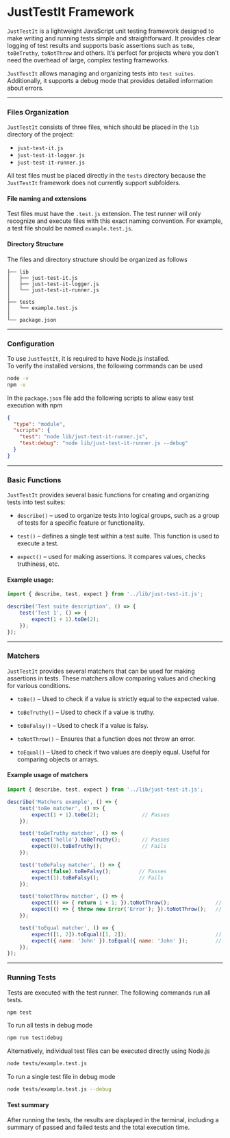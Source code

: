# JustTestIt Framework

`JustTestIt` is a lightweight JavaScript unit testing framework designed to make writing and running tests simple and straightforward. It provides clear logging of test results and supports basic assertions such as `toBe`, `toBeTruthy`, `toNotThrow` and others. It’s perfect for projects where you don’t need the overhead of large, complex testing frameworks.

`JustTestIt` allows managing and organizing tests into `test suites`. Additionally, it supports a debug mode that provides detailed information about errors.

***

### Files Organization

`JustTestIt` consists of three files, which should be placed in the `lib` directory of the project:

- `just-test-it.js`
- `just-test-it-logger.js`
- `just-test-it-runner.js`


All test files must be placed directly in the `tests` directory because the `JustTestIt` framework does not currently support subfolders.  

#### File naming and extensions

Test files must have the `.test.js` extension. The test runner will only recognize and execute files with this exact naming convention. For example, a test file should be named `example.test.js`.


#### Directory Structure

The files and directory structure should be organized as follows

```
├── lib
│   ├── just-test-it.js
│   ├── just-test-it-logger.js
│   └── just-test-it-runner.js
│
├── tests
│   └── example.test.js
│
└── package.json
```

***

### Configuration

To use `JustTestIt`, it is required to have Node.js installed.  
To verify the installed versions, the following commands can be used

```bash
node -v
npm -v
```

In the `package.json` file add the following scripts to allow easy test execution with npm

```json
{
  "type": "module",
  "scripts": {
    "test": "node lib/just-test-it-runner.js",
    "test:debug": "node lib/just-test-it-runner.js --debug"
  }
}
```

***

### Basic Functions

`JustTestIt` provides several basic functions for creating and organizing tests into test suites:

- `describe()` – used to organize tests into logical groups, such as a group of tests for a specific feature or functionality.

- `test()` – defines a single test within a test suite. This function is used to execute a test.

- `expect()` – used for making assertions. It compares values, checks truthiness, etc.


#### Example usage:

```javascript
import { describe, test, expect } from '../lib/just-test-it.js';

describe('Test suite description', () => {
    test('Test 1', () => {
        expect(1 + 1).toBe(2);
    });
});
```

***

### Matchers

`JustTestIt` provides several matchers that can be used for making assertions in tests. These matchers allow comparing values and checking for various conditions.

- `toBe()` – Used to check if a value is strictly equal to the expected value.

- `toBeTruthy()` – Used to check if a value is truthy.

- `toBeFalsy()` – Used to check if a value is falsy.

- `toNotThrow()` – Ensures that a function does not throw an error.

- `toEqual()` – Used to check if two values are deeply equal. Useful for comparing objects or arrays.

#### Example usage of matchers

```javascript
import { describe, test, expect } from '../lib/just-test-it.js';

describe('Matchers example', () => {
    test('toBe matcher', () => {
        expect(1 + 1).toBe(2);              // Passes
    });

    test('toBeTruthy matcher', () => {
        expect('hello').toBeTruthy();       // Passes
        expect(0).toBeTruthy();             // Fails
    });

    test('toBeFalsy matcher', () => {
        expect(false).toBeFalsy();         // Passes
        expect(1).toBeFalsy();             // Fails
    });

    test('toNotThrow matcher', () => {
        expect(() => { return 1 + 1; }).toNotThrow();               // Passes
        expect(() => { throw new Error('Error'); }).toNotThrow();   // Fails
    });

    test('toEqual matcher', () => {
        expect([1, 2]).toEqual([1, 2]);                             // Passes
        expect({ name: 'John' }).toEqual({ name: 'John' });         // Passes
    });
});
```

***

### Running Tests

Tests are executed with the test runner. The following commands run all tests.

```bash
npm test
```

To run all tests in debug mode

```bash
npm run test:debug
```

Alternatively, individual test files can be executed directly using Node.js

```bash
node tests/example.test.js
```

To run a single test file in debug mode

```bash
node tests/example.test.js --debug
```

#### Test summary

After running the tests, the results are displayed in the terminal, including a summary of passed and failed tests and the total execution time.
